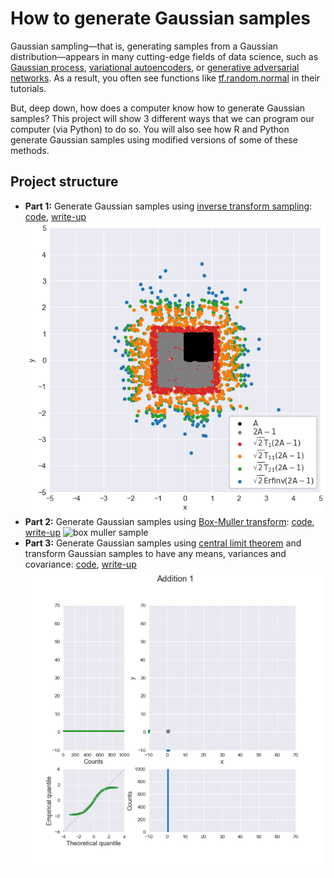 # How to generate Gaussian samples

Gaussian sampling—that is, generating samples from a Gaussian distribution—appears in many cutting-edge fields of data science, such as [Gaussian process](https://en.wikipedia.org/wiki/Gaussian_process), [variational autoencoders](https://en.wikipedia.org/wiki/Autoencoder#Variational_autoencoder_(VAE)), or [generative adversarial networks](https://en.wikipedia.org/wiki/Generative_adversarial_network).
As a result, you often see functions like [tf.random.normal](https://www.tensorflow.org/api_docs/python/tf/random/normal) in their tutorials. 

But, deep down, how does a computer know how to generate Gaussian samples? This project will show 3 different ways that we can program our computer (via Python) to do so. You will also see how R and Python generate Gaussian samples using modified versions of some of these methods.

## Project structure
* **Part 1:** Generate Gaussian samples using [inverse transform sampling](https://en.wikipedia.org/wiki/Inverse_transform_sampling): [code](notebooks/part1.ipynb), [write-up](https://medium.com/mti-technology/how-to-generate-gaussian-samples-347c391b7959?source=friends_link&sk=46282403d3478247812038bfa0d1febf)
![taylor sample](viz/taylor_approx_samples.png)
* **Part 2:** Generate Gaussian samples using [Box-Muller transform](https://en.wikipedia.org/wiki/Box%E2%80%93Muller_transform): [code](notebooks/part2.ipynb), [write-up](https://medium.com/@seismatica/how-to-generate-gaussian-samples-3951f2203ab0?source=friends_link&sk=09051f3c6d74ca2cbc30462a93d1a7dc)
![box muller sample](viz/box_muller_annotated_twitter.gif)
* **Part 3:** Generate Gaussian samples using [central limit theorem](https://en.wikipedia.org/wiki/Central_limit_theorem) and transform Gaussian samples to have any means, variances and covariance: [code](notebooks/part2.ipynb), [write-up](https://medium.com/@seismatica/how-to-generate-gaussian-samples-1cbf46b49751?source=friends_link&sk=8336b7f2b24c3f09fc1e518793b76544)
![central limit theorem](viz/clt.gif)